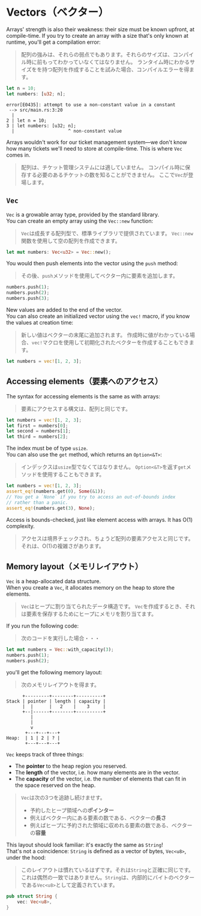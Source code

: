 # Vectors（ベクター）

Arrays' strength is also their weakness: their size must be known upfront, at compile-time.
If you try to create an array with a size that's only known at runtime, you'll get a compilation error:

> 配列の強みは、それらの弱点でもあります。それらのサイズは、コンパイル時に前もってわかっていなくてはなりません。
> ランタイム時にわかるサイズをを持つ配列を作成することを試みた場合、コンパイルエラーを得ます。

```rust
let n = 10;
let numbers: [u32; n];
```

```text
error[E0435]: attempt to use a non-constant value in a constant
 --> src/main.rs:3:20
  |
2 | let n = 10;
3 | let numbers: [u32; n];
  |                    ^ non-constant value
```

Arrays wouldn't work for our ticket management system—we don't know how many tickets we'll need to store at compile-time.
This is where `Vec` comes in.

> 配列は、チケット管理システムには適していません。
> コンパイル時に保存する必要のあるチケットの数を知ることができません。
> ここで`Vec`が登場します。

## `Vec`

`Vec` is a growable array type, provided by the standard library.\
You can create an empty array using the `Vec::new` function:

> `Vec`は成長する配列型で、標準ライブラリで提供されています。
> `Vec::new`関数を使用して空の配列を作成できます。

```rust
let mut numbers: Vec<u32> = Vec::new();
```

You would then push elements into the vector using the `push` method:

> その後、`push`メソッドを使用してベクター内に要素を追加します。

```rust
numbers.push(1);
numbers.push(2);
numbers.push(3);
```

New values are added to the end of the vector.\
You can also create an initialized vector using the `vec!` macro, if you know the values at creation time:

> 新しい値はベクターの末尾に追加されます。
> 作成時に値がわかっている場合、`vec!`マクロを使用して初期化されたベクターを作成することもできます。

```rust
let numbers = vec![1, 2, 3];
```

## Accessing elements（要素へのアクセス）

The syntax for accessing elements is the same as with arrays:

> 要素にアクセスする構文は、配列と同じです。

```rust
let numbers = vec![1, 2, 3];
let first = numbers[0];
let second = numbers[1];
let third = numbers[2];
```

The index must be of type `usize`.\
You can also use the `get` method, which returns an `Option<&T>`:

> インデックスは`usize`型でなくてはなりません。
> `Option<&T>`を返す`get`メソッドを使用することもできます。

```rust
let numbers = vec![1, 2, 3];
assert_eq!(numbers.get(0), Some(&1));
// You get a `None` if you try to access an out-of-bounds index
// rather than a panic.
assert_eq!(numbers.get(3), None);
```

Access is bounds-checked, just like element access with arrays. It has O(1) complexity.

> アクセスは境界チェックされ、ちょうど配列の要素アクセスと同じです。
> それは、O(1)の複雑さがあります。

## Memory layout（メモリレイアウト）

`Vec` is a heap-allocated data structure.\
When you create a `Vec`, it allocates memory on the heap to store the elements.

> `Vec`はヒープに割り当てられたデータ構造です。
> `Vec`を作成するとき、それは要素を保存するためにヒープにメモリを割り当てます。

If you run the following code:

> 次のコードを実行した場合・・・

```rust
let mut numbers = Vec::with_capacity(3);
numbers.push(1);
numbers.push(2);
```

you'll get the following memory layout:

> 次のメモリレイアウトを得ます。

```text
      +---------+--------+----------+
Stack | pointer | length | capacity |
      |  |      |   2    |    3     |
      +--|------+--------+----------+
         |
         |
         v
       +---+---+---+
Heap:  | 1 | 2 | ? |
       +---+---+---+
```

`Vec` keeps track of three things:

- The **pointer** to the heap region you reserved.
- The **length** of the vector, i.e. how many elements are in the vector.
- The **capacity** of the vector, i.e. the number of elements that can fit in the space reserved on the heap.

> `Vec`は次の3つを追跡し続けませす。
>
> - 予約したヒープ領域への**ポインター**
> - 例えばベクター内にある要素の数である、ベクターの**長さ**
> - 例えばヒープに予約された領域に収めれる要素の数である、ベクターの**容量**

This layout should look familiar: it's exactly the same as `String`!\
That's not a coincidence: `String` is defined as a vector of bytes, `Vec<u8>`, under the hood:

> このレイアウトは慣れているはずです。それは`String`と正確に同じです。
> これは偶然の一致ではありません。`String`は、内部的にバイトのベクターである`Vec<u8>`として定義されています。

```rust
pub struct String {
    vec: Vec<u8>,
}
```
